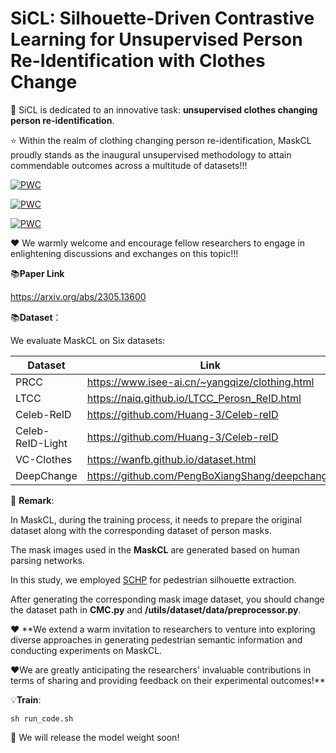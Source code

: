 # SiCL: Silhouette-Driven Contrastive Learning for Unsupervised Person Re-Identification with Clothes Change

 
:rocket: SiCL is dedicated to an innovative task: **unsupervised clothes changing person re-identification**. 

:star: Within the realm of clothing changing person re-identification, MaskCL proudly stands as the inaugural unsupervised methodology to attain commendable outcomes across a multitude of datasets!!!


[![PWC](https://img.shields.io/endpoint.svg?url=https://paperswithcode.com/badge/maskcl-semantic-mask-driven-contrastive/unsupervised-person-re-identification-on-ltcc)](https://paperswithcode.com/sota/unsupervised-person-re-identification-on-ltcc?p=maskcl-semantic-mask-driven-contrastive)

[![PWC](https://img.shields.io/endpoint.svg?url=https://paperswithcode.com/badge/maskcl-semantic-mask-driven-contrastive/unsupervised-person-re-identification-on-vc)](https://paperswithcode.com/sota/unsupervised-person-re-identification-on-vc?p=maskcl-semantic-mask-driven-contrastive)

[![PWC](https://img.shields.io/endpoint.svg?url=https://paperswithcode.com/badge/maskcl-semantic-mask-driven-contrastive/unsupervised-person-re-identification-on-prcc)](https://paperswithcode.com/sota/unsupervised-person-re-identification-on-prcc?p=maskcl-semantic-mask-driven-contrastive)

:heart: We warmly welcome and encourage fellow researchers to engage in enlightening discussions and exchanges on this topic!!!

📚**Paper Link** 

https://arxiv.org/abs/2305.13600

📚**Dataset**：

We evaluate MaskCL on Six datasets:
 
| Dataset | Link |
| ------- | ------- 
| PRCC | https://www.isee-ai.cn/~yangqize/clothing.html|
| LTCC | https://naiq.github.io/LTCC_Perosn_ReID.html | 
| Celeb-ReID| https://github.com/Huang-3/Celeb-reID | 
| Celeb-ReID-Light| https://github.com/Huang-3/Celeb-reID | 
| VC-Clothes| https://wanfb.github.io/dataset.html | 
| DeepChange| https://github.com/PengBoXiangShang/deepchange | 

:speech_balloon: **Remark**:

In MaskCL, during the training process, it needs to prepare the original dataset along with the corresponding dataset of person masks.

The mask images used in the **MaskCL** are generated based on human parsing networks. 

In this study, we employed [SCHP](https://github.com/GoGoDuck912/Self-Correction-Human-Parsing) for pedestrian silhouette extraction. 

After generating the corresponding mask image dataset, you should change the dataset path in **CMC.py** and **/utils/dataset/data/preprocessor.py**.







:heart: **We extend a warm invitation to researchers to venture into exploring diverse approaches in generating pedestrian semantic information and conducting experiments on MaskCL. 

:heart:We are greatly anticipating the researchers' invaluable contributions in terms of sharing and providing feedback on their experimental outcomes!**





:bulb:**Train**:
```
sh run_code.sh
```

:loudspeaker: We will release the model weight soon!


